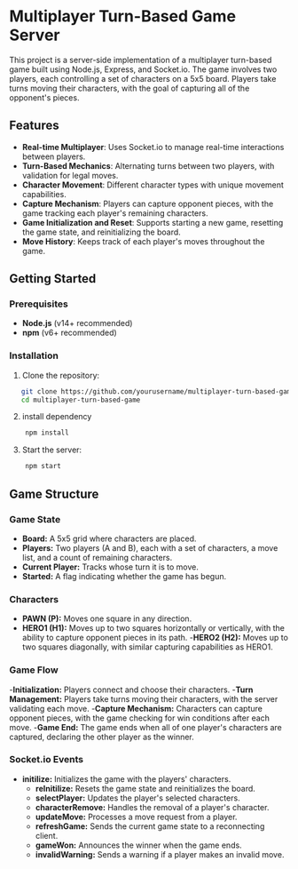 # Multiplayer Turn-Based Game Server

This project is a server-side implementation of a multiplayer turn-based game built using Node.js, Express, and Socket.io. The game involves two players, each controlling a set of characters on a 5x5 board. Players take turns moving their characters, with the goal of capturing all of the opponent's pieces.

## Features

- **Real-time Multiplayer**: Uses Socket.io to manage real-time interactions between players.
- **Turn-Based Mechanics**: Alternating turns between two players, with validation for legal moves.
- **Character Movement**: Different character types with unique movement capabilities.
- **Capture Mechanism**: Players can capture opponent pieces, with the game tracking each player's remaining characters.
- **Game Initialization and Reset**: Supports starting a new game, resetting the game state, and reinitializing the board.
- **Move History**: Keeps track of each player's moves throughout the game.

## Getting Started

### Prerequisites

- **Node.js** (v14+ recommended)
- **npm** (v6+ recommended)

### Installation

1. Clone the repository:
```bash
   git clone https://github.com/yourusername/multiplayer-turn-based-game.git
   cd multiplayer-turn-based-game
```
2. install dependency 
```bash
    npm install
``` 
 3. Start the server:
```bash
    npm start
```

## Game Structure
### Game State

- **Board:** A 5x5 grid where characters are placed.
- **Players:** Two players (A and B), each with a set of characters, a move list, and a count of remaining characters.
- **Current Player:** Tracks whose turn it is to move.
- **Started:** A flag indicating whether the game has begun.

### Characters

- **PAWN (P):** Moves one square in any direction.
- **HERO1 (H1):** Moves up to two squares horizontally or vertically, with the ability to capture opponent pieces in its path.
-**HERO2 (H2):** Moves up to two squares diagonally, with similar capturing capabilities as HERO1.

### Game Flow

-**Initialization:** Players connect and choose their characters.
-**Turn Management:** Players take turns moving their characters, with the server validating each move.
 -**Capture Mechanism:** Characters can capture opponent pieces, with the game checking for win conditions after each move.
-**Game End:** The game ends when all of one player's characters are captured, declaring the other player as the winner.

### Socket.io Events

- **initilize:** Initializes the game with the players' characters.
    - **reInitilize:** Resets the game state and reinitializes the board.
    - **selectPlayer:** Updates the player's selected characters.
    - **characterRemove:** Handles the removal of a player's character.
    - **updateMove:** Processes a move request from a player.
    - **refreshGame:** Sends the current game state to a reconnecting client.
    - **gameWon:** Announces the winner when the game ends.
    - **invalidWarning:** Sends a warning if a player makes an invalid move.

